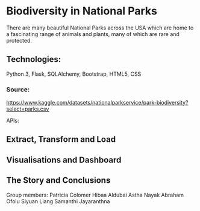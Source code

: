 # Biodiversity in National Parks

There are many beautiful National Parks across the USA which are home to a fascinating range of animals and plants, many of which are rare and protected.

## Technologies: 
Python 3, Flask, SQLAlchemy, Bootstrap, HTML5, CSS

### Source:
https://www.kaggle.com/datasets/nationalparkservice/park-biodiversity?select=parks.csv

APIs:

## Extract, Transform and Load

## Visualisations and Dashboard

## The Story and Conclusions

Group members: 
Patricia Colomer
Hibaa Aldubai
Astha Nayak
Abraham Ofolu
Siyuan Liang
Samanthi Jayaranthna
